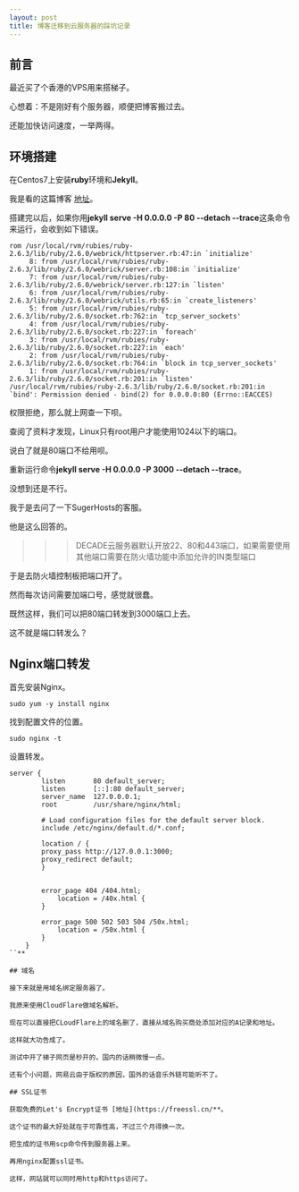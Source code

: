 ```yaml
---
layout: post
title: 博客迁移到云服务器的踩坑记录
---
```


## 前言

最近买了个香港的VPS用来搭梯子。

心想着：不是刚好有个服务器，顺便把博客搬过去。

还能加快访问速度，一举两得。


## 环境搭建

在Centos7上安装**ruby**环境和**Jekyll**。

我是看的这篇博客 [地址](https://cloud.tencent.com/developer/article/1453573)。

搭建完以后，如果你用**jekyll serve -H 0.0.0.0 -P 80 --detach --trace**这条命令来运行，会收到如下错误。

```
rom /usr/local/rvm/rubies/ruby-2.6.3/lib/ruby/2.6.0/webrick/httpserver.rb:47:in `initialize'
	 8: from /usr/local/rvm/rubies/ruby-2.6.3/lib/ruby/2.6.0/webrick/server.rb:108:in `initialize'
	 7: from /usr/local/rvm/rubies/ruby-2.6.3/lib/ruby/2.6.0/webrick/server.rb:127:in `listen'
	 6: from /usr/local/rvm/rubies/ruby-2.6.3/lib/ruby/2.6.0/webrick/utils.rb:65:in `create_listeners'
	 5: from /usr/local/rvm/rubies/ruby-2.6.3/lib/ruby/2.6.0/socket.rb:762:in `tcp_server_sockets'
	 4: from /usr/local/rvm/rubies/ruby-2.6.3/lib/ruby/2.6.0/socket.rb:227:in `foreach'
	 3: from /usr/local/rvm/rubies/ruby-2.6.3/lib/ruby/2.6.0/socket.rb:227:in `each'
	 2: from /usr/local/rvm/rubies/ruby-2.6.3/lib/ruby/2.6.0/socket.rb:764:in `block in tcp_server_sockets'
	 1: from /usr/local/rvm/rubies/ruby-2.6.3/lib/ruby/2.6.0/socket.rb:201:in `listen'
/usr/local/rvm/rubies/ruby-2.6.3/lib/ruby/2.6.0/socket.rb:201:in `bind': Permission denied - bind(2) for 0.0.0.0:80 (Errno::EACCES)
```
权限拒绝，那么就上网查一下呗。

查阅了资料才发现，Linux只有root用户才能使用1024以下的端口。

说白了就是80端口不给用呗。

重新运行命令**jekyll serve -H 0.0.0.0 -P 3000 --detach --trace**。

没想到还是不行。

我于是去问了一下SugerHosts的客服。

他是这么回答的。

>>> DECADE云服务器默认开放22、80和443端口，如果需要使用其他端口需要在防火墙功能中添加允许的IN类型端口

于是去防火墙控制板把端口开了。

然而每次访问需要加端口号，感觉就很蠢。

既然这样，我们可以把80端口转发到3000端口上去。

这不就是端口转发么？


## Nginx端口转发

首先安装Nginx。

```
sudo yum -y install nginx
```

找到配置文件的位置。

```
sudo nginx -t
```
设置转发。

```
server {
        listen       80 default_server;
        listen       [::]:80 default_server;
        server_name  127.0.0.0.1;
        root         /usr/share/nginx/html;

        # Load configuration files for the default server block.
        include /etc/nginx/default.d/*.conf;

        location / {
        proxy_pass http://127.0.0.1:3000;
        proxy_redirect default;
        }


        error_page 404 /404.html;
            location = /40x.html {
        }

        error_page 500 502 503 504 /50x.html;
            location = /50x.html {
        }
    }
``**

## 域名

接下来就是用域名绑定服务器了。

我原来使用CloudFlare做域名解析。

现在可以直接把CLoudFlare上的域名删了，直接从域名购买商处添加对应的A记录和地址。

这样就大功告成了。

测试中开了梯子网页是秒开的，国内的话稍微慢一点。

还有个小问题，网易云由于版权的原因，国外的话音乐外链可能听不了。

## SSL证书

获取免费的Let's Encrypt证书 [地址](https://freessl.cn/**。

这个证书的最大好处就在于可靠性高，不过三个月得换一次。

把生成的证书用scp命令传到服务器上来。

再用nginx配置ssl证书。

这样，网站就可以同时用http和https访问了。






